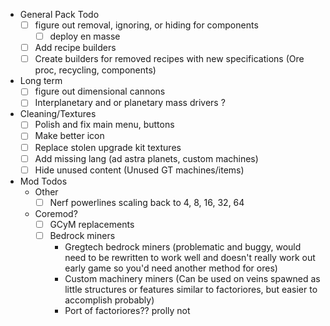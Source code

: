 - General Pack Todo
	- [ ] figure out removal, ignoring, or hiding for components
		- [ ] deploy en masse
	- [ ] Add recipe builders
	- [ ] Create builders for removed recipes with new specifications (Ore proc, recycling, components)

- Long term
	- [ ] figure out dimensional cannons
	- [ ] Interplanetary and or planetary mass drivers ?

- Cleaning/Textures
	- [ ] Polish and fix main menu, buttons
	- [ ] Make better icon
	- [ ] Replace stolen upgrade kit textures
	- [ ] Add missing lang (ad astra planets, custom machines)
	- [ ] Hide unused content (Unused GT machines/items)

- Mod Todos
	- Other
		- [ ] Nerf powerlines scaling back to 4, 8, 16, 32, 64
	-  Coremod?
		- [ ] GCyM replacements
		- [ ] Bedrock miners
			- Gregtech bedrock miners (problematic and buggy, would need to be rewritten to work well and doesn't really work out early game so you'd need another method for ores)
			- Custom machinery miners
				(Can be used on veins spawned as little structures or features similar to factoriores, but easier to accomplish probably)
			- Port of factoriores?? prolly not
	